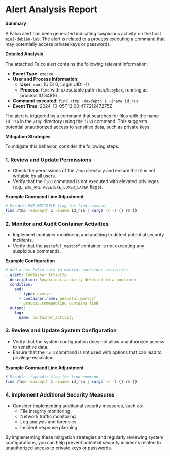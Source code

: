 **Alert Analysis Report**
==========================

**Summary**

A Falco alert has been generated indicating suspicious activity on the host `mini-debian-lab`. The alert is related to a process executing a command that may potentially access private keys or passwords.

**Detailed Analysis**

The attached Falco alert contains the following relevant information:

*   **Event Type**: `execve`
*   **User and Process Information**:
    *   **User**: `root` (UID: 0, Login UID: -1)
    *   **Process**: `find` with executable path `/bin/busybox`, running as process ID 34816
*   **Command executed**: `find /tmp -maxdepth 1 -iname id_rsa`
*   **Event Time**: 2024-10-05T13:00:47.721247275Z

The alert is triggered by a command that searches for files with the name `id_rsa` in the `/tmp` directory using the `find` command. This suggests potential unauthorized access to sensitive data, such as private keys.

**Mitigation Strategies**

To mitigate this behavior, consider the following steps:

### 1. Review and Update Permissions

*   Check the permissions of the `/tmp` directory and ensure that it is not writable by all users.
*   Verify that the `find` command is not executed with elevated privileges (e.g., `EXE_WRITABLE|EXE_LOWER_LAYER` flags).

**Example Command Line Adjustment**

```bash
# Disable EXE_WRITABLE flag for find command
find /tmp -maxdepth 1 -iname id_rsa | xargs -r -I {} rm {}
```

### 2. Monitor and Audit Container Activities

*   Implement container monitoring and auditing to detect potential security incidents.
*   Verify that the `peaceful_mestorf` container is not executing any suspicious commands.

**Example Configuration**

```yml
# Add a new Falco rule to monitor container activities
- alert: Container Activity
  description: Suspicious activity detected in a container
  condition:
    and:
      - type: execve
      - container.name: peaceful_mestorf
      - process.commandline contains find
  output:
    log:
      name: container_activity
```

### 3. Review and Update System Configuration

*   Verify that the system configuration does not allow unauthorized access to sensitive data.
*   Ensure that the `find` command is not used with options that can lead to privilege escalation.

**Example Command Line Adjustment**

```bash
# Disable -type=dir flag for find command
find /tmp -maxdepth 1 -iname id_rsa | xargs -r -I {} rm {}
```

### 4. Implement Additional Security Measures

*   Consider implementing additional security measures, such as:
    *   File integrity monitoring
    *   Network traffic monitoring
    *   Log analysis and forensics
    *   Incident response planning

By implementing these mitigation strategies and regularly reviewing system configurations, you can help prevent potential security incidents related to unauthorized access to private keys or passwords.